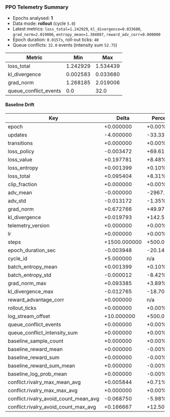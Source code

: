 ### PPO Telemetry Summary

- Epochs analysed: **1**
- Data mode: **rollout** (cycle `5.0`)
- Latest metrics: `loss_total=1.242929`, `kl_divergence=0.033680`, `grad_norm=2.019006`, `entropy_mean=1.384887`, `reward_adv_corr=0.000000`
- Epoch duration: `0.0157s`, roll-out ticks: `40`
- Queue conflicts: `32.0` events (intensity sum `52.75`)

| Metric | Min | Max |
| --- | --- | --- |
| loss_total | 1.242929 | 1.534439 |
| kl_divergence | 0.002583 | 0.033680 |
| grad_norm | 1.268185 | 2.019006 |
| queue_conflict_events | 0.0 | 32.0 |

#### Baseline Drift

| Key | Delta | Percent |
| --- | --- | --- |
| epoch | +0.000000 | +0.00% |
| updates | -4.000000 | -33.33% |
| transitions | +0.000000 | +0.00% |
| loss_policy | -0.003472 | +69.61% |
| loss_value | +0.197781 | +8.48% |
| loss_entropy | +0.001399 | +0.10% |
| loss_total | +0.095404 | +8.31% |
| clip_fraction | +0.000000 | +0.00% |
| adv_mean | -0.000000 | -2967.19% |
| adv_std | -0.013172 | -1.35% |
| grad_norm | +0.672766 | +49.97% |
| kl_divergence | +0.019793 | +142.53% |
| telemetry_version | +0.000000 | +0.00% |
| lr | +0.000000 | +0.00% |
| steps | +1500.000000 | +500.00% |
| epoch_duration_sec | -0.003948 | -20.14% |
| cycle_id | +5.000000 | n/a |
| batch_entropy_mean | +0.001399 | +0.10% |
| batch_entropy_std | -0.000012 | -8.42% |
| grad_norm_max | +0.093385 | +3.89% |
| kl_divergence_max | -0.012765 | -18.70% |
| reward_advantage_corr | +0.000000 | n/a |
| rollout_ticks | +0.000000 | +0.00% |
| log_stream_offset | +10.000000 | +500.00% |
| queue_conflict_events | +0.000000 | +0.00% |
| queue_conflict_intensity_sum | +0.000000 | +0.00% |
| baseline_sample_count | +0.000000 | +0.00% |
| baseline_reward_mean | +0.000000 | -0.00% |
| baseline_reward_sum | +0.000000 | -0.00% |
| baseline_reward_sum_mean | +0.000000 | -0.00% |
| baseline_log_prob_mean | +0.000000 | -0.00% |
| conflict.rivalry_max_mean_avg | +0.005844 | +0.71% |
| conflict.rivalry_max_max_avg | +0.000000 | +0.00% |
| conflict.rivalry_avoid_count_mean_avg | -0.068750 | -5.98% |
| conflict.rivalry_avoid_count_max_avg | +0.166667 | +12.50% |
